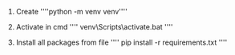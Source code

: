 1. Create 
''''python -m venv venv''''

2. Activate in cmd
'''' venv\Scripts\activate.bat ''''

3. Install all packages from file
'''' pip install -r requirements.txt ''''